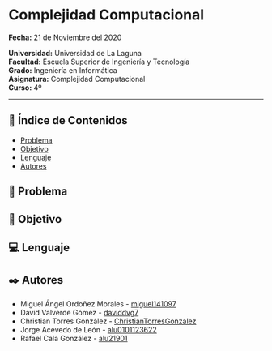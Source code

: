# **Complejidad Computacional**  
   
**Fecha:** 21 de Noviembre del 2020  

**Universidad:** Universidad de La Laguna  
**Facultad:** Escuela Superior de Ingeniería y Tecnología  
**Grado:** Ingeniería en Informática  
**Asignatura:** Complejidad Computacional  
**Curso:** 4º  

---

## 📄 **Índice de Contenidos** 

- [ Problema ](#problem)
- [ Objetivo ](#objective)
- [ Lenguaje ](#language)
- [ Autores ](#test)

<a name="problem"></a>
## 🤔 **Problema** 


<a name="objective"></a>
## 🎯 **Objetivo** 


<a name="language"></a>
## 💻 **Lenguaje** 


<a name="authors"></a>
## ✒️ **Autores** 

* Miguel Ángel Ordoñez Morales - [miguel141097](https://github.com/miguel141097) 
* David Valverde Gómez - [daviddvg7](https://github.com/daviddvg7)
* Christian Torres González - [ChristianTorresGonzalez](https://github.com/ChristianTorresGonzalez)
* Jorge Acevedo de León - [alu0101123622](https://github.com/alu0101123622)
* Rafael Cala González - [alu21901](https://github.com/alu21901)
